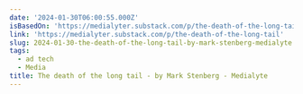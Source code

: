 ```yaml
---
date: '2024-01-30T06:00:55.000Z'
isBasedOn: 'https://medialyter.substack.com/p/the-death-of-the-long-tail'
link: 'https://medialyter.substack.com/p/the-death-of-the-long-tail'
slug: 2024-01-30-the-death-of-the-long-tail-by-mark-stenberg-medialyte
tags:
  - ad tech
  - Media
title: The death of the long tail - by Mark Stenberg - Medialyte
---
```


